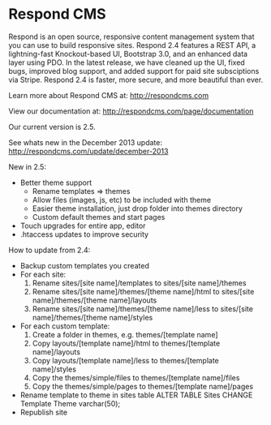 Respond CMS
===========

Respond is an open source, responsive content management system that you can use to build responsive sites. Respond 2.4 features a REST API, a lightning-fast Knockout-based UI, Bootstrap 3.0, and an enhanced data layer using PDO. In the latest release, we have cleaned up the UI, fixed bugs, improved blog support, and added support for paid site subsciptions via Stripe. Respond 2.4 is faster, more secure, and more beautiful than ever.

Learn more about Respond CMS at: http://respondcms.com

View our documentation at: http://respondcms.com/page/documentation

Our current version is 2.5.

See whats new in the December 2013 update: http://respondcms.com/update/december-2013

New in 2.5:
- Better theme support
	- Rename templates => themes
	- Allow files (images, js, etc) to be included with theme
	- Easier theme installation, just drop folder into themes directory
	- Custom default themes and start pages
- Touch upgrades for entire app, editor	
- .htaccess updates to improve security

How to update from 2.4:
- Backup custom templates you created 
- For each site:
	1. Rename sites/[site name]/templates to sites/[site name]/themes
	2. Rename sites/[site name]/themes/[theme name]/html to sites/[site name]/themes/[theme name]/layouts
	3. Rename sites/[site name]/themes/[theme name]/less to sites/[site name]/themes/[theme name]/styles
- For each custom template:
	1. Create a folder in themes, e.g. themes/[template name]
	2. Copy layouts/[template name]/html to themes/[template name]/layouts
	3. Copy layouts/[template name]/less to themes/[template name]/styles
	4. Copy the themes/simple/files to themes/[template name]/files
	5. Copy the themes/simple/pages to themes/[template name]/pages
- Rename template to theme in sites table
	ALTER TABLE Sites CHANGE Template Theme varchar(50);
- Republish site
	




